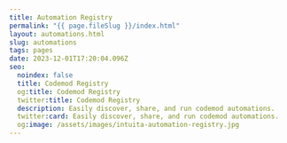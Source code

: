 ```yaml
---
title: Automation Registry
permalink: "{{ page.fileSlug }}/index.html"
layout: automations.html
slug: automations
tags: pages
date: 2023-12-01T17:20:04.096Z
seo:
  noindex: false
  title: Codemod Registry
  og:title: Codemod Registry
  twitter:title: Codemod Registry
  description: Easily discover, share, and run codemod automations.
  twitter:card: Easily discover, share, and run codemod automations.
  og:image: /assets/images/intuita-automation-registry.jpg
---
```

